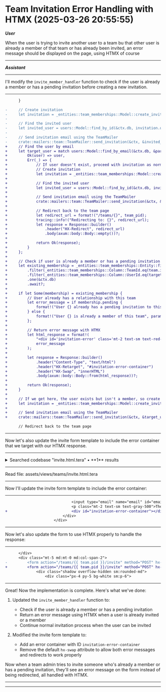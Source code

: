 <!-- Generated by SpecStory -->

# Team Invitation Error Handling with HTMX (2025-03-26 20:55:55)

_**User**_

When the user is trying to invite another user to a team bu that other user is already a member of that team or has already been invited, an error message should be displayed on the page, using HTMX of course

---

_**Assistant**_



---

I'll modify the `invite_member_handler` function to check if the user is already a member or has a pending invitation before creating a new invitation.

---

```diff
      }
      
-     // Create invitation
-     let invitation = _entities::team_memberships::Model::create_invitation(&ctx.db, team.id, &params.email).await?;
-     
-     // Find the invited user
-     let invited_user = users::Model::find_by_id(&ctx.db, invitation.user_id).await?;
-     
-     // Send invitation email using the TeamMailer
-     crate::mailers::team::TeamMailer::send_invitation(&ctx, &invited_user, &team, &invitation).await?;
+     // Find the user by email
+     let target_user = match users::Model::find_by_email(&ctx.db, &params.email).await {
+         Ok(user) => user,
+         Err(_) => {
+             // If user doesn't exist, proceed with invitation as normal
+             // Create invitation
+             let invitation = _entities::team_memberships::Model::create_invitation(&ctx.db, team.id, &params.email).await?;
+             
+             // Find the invited user
+             let invited_user = users::Model::find_by_id(&ctx.db, invitation.user_id).await?;
+             
+             // Send invitation email using the TeamMailer
+             crate::mailers::team::TeamMailer::send_invitation(&ctx, &invited_user, &team, &invitation).await?;
+             
+             // Redirect back to the team page
+             let redirect_url = format!("/teams/{}", team_pid);
+             tracing::info!("Redirecting to: {}", redirect_url);
+             let response = Response::builder()
+                 .header("HX-Redirect", redirect_url)
+                 .body(axum::body::Body::empty())?;
+ 
+             return Ok(response);
+         }
+     };
+     
+     // Check if user is already a member or has a pending invitation
+     let existing_membership = _entities::team_memberships::Entity::find()
+         .filter(_entities::team_memberships::Column::TeamId.eq(team.id))
+         .filter(_entities::team_memberships::Column::UserId.eq(target_user.id))
+         .one(&ctx.db)
+         .await?;
+     
+     if let Some(membership) = existing_membership {
+         // User already has a relationship with this team
+         let error_message = if membership.pending {
+             format!("User {} already has a pending invitation to this team", params.email)
+         } else {
+             format!("User {} is already a member of this team", params.email)
+         };
+         
+         // Return error message with HTMX
+         let html_response = format!(
+             "<div id='invitation-error' class='mt-2 text-sm text-red-600'>{}</div>",
+             error_message
+         );
+         
+         let response = Response::builder()
+             .header("Content-Type", "text/html")
+             .header("HX-Retarget", "#invitation-error-container")
+             .header("HX-Swap", "innerHTML")
+             .body(axum::body::Body::from(html_response))?;
+             
+         return Ok(response);
+     }
+     
+     // If we get here, the user exists but isn't a member, so create invitation
+     let invitation = _entities::team_memberships::Model::create_invitation(&ctx.db, team.id, &params.email).await?;
+     
+     // Send invitation email using the TeamMailer
+     crate::mailers::team::TeamMailer::send_invitation(&ctx, &target_user, &team, &invitation).await?;
      
      // Redirect back to the team page
```

---

Now let's also update the invite form template to include the error container that we target with our HTMX response.

---

<details>
            <summary>Searched codebase "invite.html.tera" • **1** results</summary>
        
| File |
|------|
| `undefined` |

</details>

---

Read file: assets/views/teams/invite.html.tera

---

Now I'll update the invite form template to include the error container:

---

```diff
                              <input type="email" name="email" id="email" class="mt-1 focus:ring-indigo-500 focus:border-indigo-500 block w-full shadow-sm sm:text-sm border-gray-300 rounded-md">
                              <p class="mt-2 text-sm text-gray-500">The user must have an account on Hosting Farm to receive the invitation.</p>
+                             <div id="invitation-error-container"></div>
                          </div>
                      </div>
```

---

Now let's also update the form to use HTMX properly to handle the response:

---

```diff
      </div>
      <div class="mt-5 md:mt-0 md:col-span-2">
-         <form action="/teams/{{ team.pid }}/invite" method="POST" hx-post="/teams/{{ team.pid }}/invite" hx-swap="outerHTML">
+         <form action="/teams/{{ team.pid }}/invite" method="POST" hx-post="/teams/{{ team.pid }}/invite">
              <div class="shadow overflow-hidden sm:rounded-md">
                  <div class="px-4 py-5 bg-white sm:p-6">
```

---

Great! Now the implementation is complete. Here's what we've done:

1. Updated the `invite_member_handler` function to:
   - Check if the user is already a member or has a pending invitation
   - Return an error message using HTMX when a user is already invited or a member
   - Continue normal invitation process when the user can be invited

2. Modified the invite form template to:
   - Add an error container with ID `invitation-error-container`
   - Remove the default `hx-swap` attribute to allow both error messages and redirects to work properly

Now when a team admin tries to invite someone who's already a member or has a pending invitation, they'll see an error message on the form instead of being redirected, all handled with HTMX.

---



---

